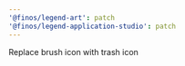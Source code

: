 ```yaml
---
'@finos/legend-art': patch
'@finos/legend-application-studio': patch
---
```


Replace brush icon with trash icon
